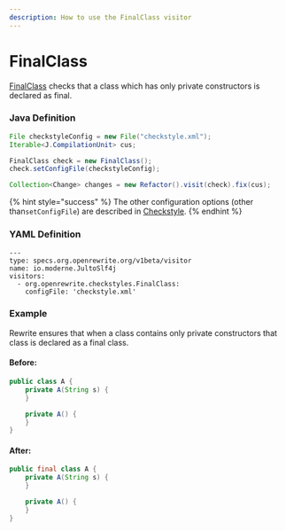 ```yaml
---
description: How to use the FinalClass visitor
---
```


# FinalClass

[FinalClass](https://checkstyle.sourceforge.io/config_design.html#FinalClass) checks that a class which has only private constructors is declared as final.

### Java Definition 

```java
File checkstyleConfig = new File("checkstyle.xml");
Iterable<J.CompilationUnit> cus;

FinalClass check = new FinalClass();
check.setConfigFile(checkstyleConfig);

Collection<Change> changes = new Refactor().visit(check).fix(cus);
```

{% hint style="success" %}
The other configuration options \(other than`setConfigFile`\) are described in [Checkstyle](./#configuration-options).
{% endhint %}

### YAML Definition

```text
---
type: specs.org.openrewrite.org/v1beta/visitor
name: io.moderne.JultoSlf4j
visitors:
  - org.openrewrite.checkstyles.FinalClass:
    configFile: 'checkstyle.xml'
```

### Example

Rewrite ensures that when a class contains only private constructors that class is declared as a final class.

#### Before:

```java
public class A {
    private A(String s) {
    }

    private A() {
    }
}
```

#### After:

```java
public final class A {
    private A(String s) {
    }

    private A() {
    }
}
```

